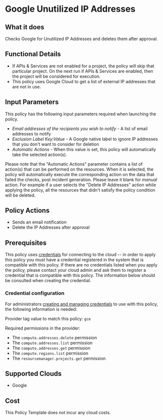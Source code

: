 # Google Unutilized IP Addresses

## What it does

Checks Google for Unutilized IP Addresses and deletes them after approval.

## Functional Details

- If APIs & Services are not enabled for a project, the policy will skip that particular project. On the next run if APIs & Services are enabled, then the project will be considered for execution.
- This policy uses Google Cloud to get a list of external IP addresses that are not in use.

## Input Parameters

This policy has the following input parameters required when launching the policy.

- *Email addresses of the recipients you wish to notify* - A list of email addresses to notify
- *Exclusion Label Key:Value* - A Google native label to ignore IP addresses that you don't want to consider for deletion
- *Automatic Actions* - When this value is set, this policy will automatically take the selected action(s).

Please note that the "Automatic Actions" parameter contains a list of action(s) that can be performed on the resources. When it is selected, the policy will automatically execute the corresponding action on the data that failed the checks, post incident generation. Please leave it blank for *manual* action.
For example if a user selects the "Delete IP Addresses" action while applying the policy, all the resources that didn't satisfy the policy condition will be deleted.

## Policy Actions

- Sends an email notification
- Delete the IP Addresses after approval

## Prerequisites

This policy uses [credentials](https://docs.rightscale.com/policies/users/guides/credential_management.html) for connecting to the cloud -- in order to apply this policy you must have a credential registered in the system that is compatible with this policy. If there are no credentials listed when you apply the policy, please contact your cloud admin and ask them to register a credential that is compatible with this policy. The information below should be consulted when creating the credential.

### Credential configuration

For administrators [creating and managing credentials](https://docs.rightscale.com/policies/users/guides/credential_management.html) to use with this policy, the following information is needed:

Provider tag value to match this policy: `gce`

Required permissions in the provider:

- The `compute.addresses.delete` permission
- The `compute.addresses.list` permission
- The `compute.addresses.get` permission
- The `compute.regions.list` permission
- The `resourcemanager.projects.get` permission

## Supported Clouds

- Google

## Cost

This Policy Template does not incur any cloud costs.
